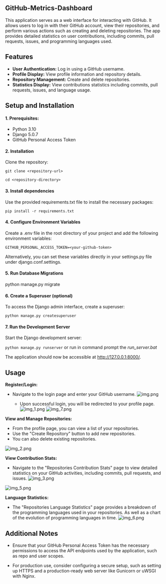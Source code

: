 GitHub-Metrics-Dashboard
-----------------------------------------

This application serves as a web interface for interacting with GitHub. It allows users to log in with their GitHub
account, view their repositories, and perform various actions such as creating and deleting repositories. The app
provides detailed statistics on user contributions, including commits, pull requests, issues, and programming languages
used.

## **Features**

* **User Authentication:** Log in using a GitHub username.
* **Profile Display:** View profile information and repository details.
* **Repository Management:** Create and delete repositories.
* **Statistics Display:** View contributions statistics including commits, pull requests, issues, and language usage.

## **Setup and Installation**

#### 1. Prerequisites:

* Python 3.10
* Django 5.0.7
* GitHub Personal Access Token

#### 2. Installation

Clone the repository:

`git clone <repository-url>`

`cd <repository-directory>`

#### 3. Install dependencies

Use the provided requirements.txt file to install the necessary packages:

`pip install -r requirements.txt`

#### 4. Configure Environment Variables

Create a .env file in the root directory of your project and add the following environment variables:

`GITHUB_PERSONAL_ACCESS_TOKEN=<your-github-token>`

Alternatively, you can set these variables directly in your settings.py file under django.conf.settings.

#### 5. Run Database Migrations

python manage.py migrate

#### 6. Create a Superuser (optional)

To access the Django admin interface, create a superuser:

`python manage.py createsuperuser`

#### 7. Run the Development Server

Start the Django development server:

`python manage.py runserver` or run in command prompt the _run_server.bat_

The application should now be accessible at http://127.0.0.1:8000/.

## **Usage**

**Register/Login:**

* Navigate to the login page and enter your GitHub username.
  ![img.png](img/img.png)

  * Upon successful login, you will be redirected to your profile page.
    ![img_1.png](img/img_1.png)
    ![img_7.png](img/img_7.png)


**View and Manage Repositories:**

* From the profile page, you can view a list of your repositories.
* Use the "Create Repository" button to add new repositories.
* You can also delete existing repositories.

![img_2.png](img/img_2.png)

**View Contribution Stats:**

* Navigate to the "Repositories Contribution Stats" page to view detailed statistics on your GitHub activities,
  including commits, pull
  requests, and issues.
  ![img_3.png](img/img_3.png)

![img_5.png](img/img_5.png)

**Language Statistics:**

* The "Repositories Language Statistics" page provides a breakdown of the programming languages used in your
  repositories. As well as a chart of the evolution of programming languages in time.
  ![img_6.png](img/img_6.png)

## **Additional Notes**

- Ensure that your GitHub Personal Access Token has the necessary permissions to access the API endpoints used by the
  application, such as repo and user scopes.


- For production use, consider configuring a secure setup, such as setting up HTTPS and a production-ready web server
  like Gunicorn or uWSGI with Nginx.


